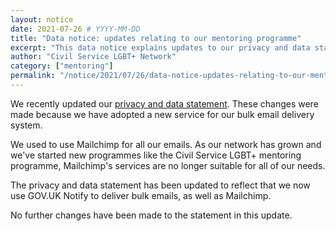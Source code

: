 ```yaml
---
layout: notice
date: 2021-07-26 # YYYY-MM-DD 
title: "Data notice: updates relating to our mentoring programme"
excerpt: "This data notice explains updates to our privacy and data statement to account for services we use to administer the Civil Service LGBT+ mentoring programme."
author: "Civil Service LGBT+ Network"
category: ["mentoring"]
permalink: "/notice/2021/07/26/data-notice-updates-relating-to-our-mentoring-programme"
---
```


We recently updated our [privacy and data statement](https://www.civilservice.lgbt/about/your-data/). These changes were made because we have adopted a new service for our bulk email delivery system.

We used to use Mailchimp for all our emails. As our network has grown and we've started new programmes like the Civil Service LGBT+ mentoring programme, Mailchimp's services are no longer suitable for all of our needs.

The privacy and data statement has been updated to reflect that we now use GOV.UK Notify to deliver bulk emails, as well as Mailchimp.

No further changes have been made to the statement in this update.
